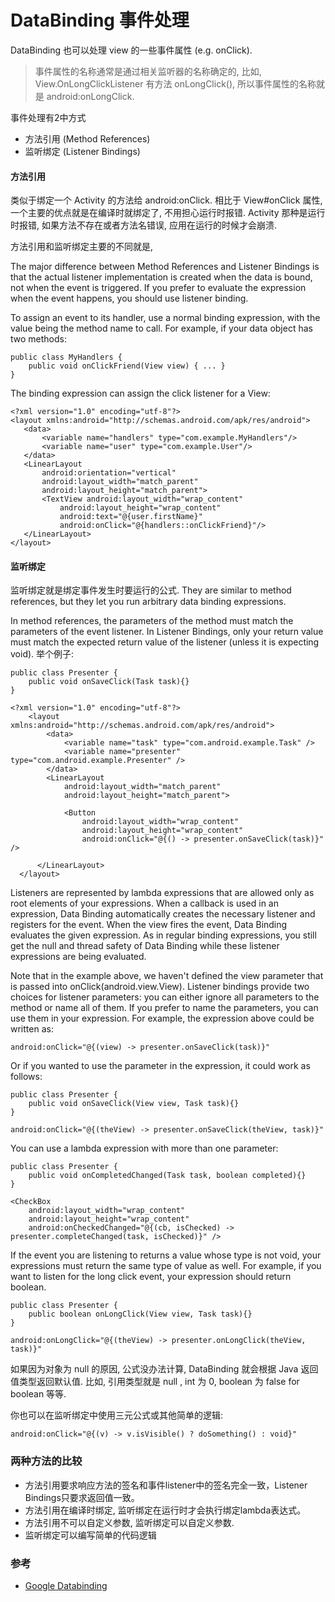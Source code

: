 # DataBinding 事件处理

DataBinding 也可以处理 view 的一些事件属性 (e.g. onClick). 

> 事件属性的名称通常是通过相关监听器的名称确定的, 比如, View.OnLongClickListener 有方法 onLongClick(), 所以事件属性的名称就是 android:onLongClick.

事件处理有2中方式

* 方法引用 (Method References)
* 监听绑定 (Listener Bindings)

#### 方法引用

类似于绑定一个 Activity 的方法给 android:onClick. 相比于 View#onClick 属性, 一个主要的优点就是在编译时就绑定了, 不用担心运行时报错. Activity 那种是运行时报错, 如果方法不存在或者方法名错误, 应用在运行的时候才会崩溃.

方法引用和监听绑定主要的不同就是, 

The major difference between Method References and Listener Bindings is that the actual listener implementation is created when the data is bound, not when the event is triggered. If you prefer to evaluate the expression when the event happens, you should use listener binding.

To assign an event to its handler, use a normal binding expression, with the value being the method name to call. For example, if your data object has two methods:

```
public class MyHandlers {
    public void onClickFriend(View view) { ... }
}
```

The binding expression can assign the click listener for a View:

```
<?xml version="1.0" encoding="utf-8"?>
<layout xmlns:android="http://schemas.android.com/apk/res/android">
   <data>
       <variable name="handlers" type="com.example.MyHandlers"/>
       <variable name="user" type="com.example.User"/>
   </data>
   <LinearLayout
       android:orientation="vertical"
       android:layout_width="match_parent"
       android:layout_height="match_parent">
       <TextView android:layout_width="wrap_content"
           android:layout_height="wrap_content"
           android:text="@{user.firstName}"
           android:onClick="@{handlers::onClickFriend}"/>
   </LinearLayout>
</layout>
```

#### 监听绑定

监听绑定就是绑定事件发生时要运行的公式. They are similar to method references, but they let you run arbitrary data binding expressions.

In method references, the parameters of the method must match the parameters of the event listener. In Listener Bindings, only your return value must match the expected return value of the listener (unless it is expecting void). 举个例子:

```
public class Presenter {
    public void onSaveClick(Task task){}
}
```

```
<?xml version="1.0" encoding="utf-8"?>
	<layout xmlns:android="http://schemas.android.com/apk/res/android">
      	<data>
         	<variable name="task" type="com.android.example.Task" />
          	<variable name="presenter" type="com.android.example.Presenter" />
      	</data>
      	<LinearLayout 
      		android:layout_width="match_parent" 
      		android:layout_height="match_parent">

          	<Button 
          		android:layout_width="wrap_content" 
          		android:layout_height="wrap_content"
          		android:onClick="@{() -> presenter.onSaveClick(task)}" />

      </LinearLayout>
  </layout>
```

Listeners are represented by lambda expressions that are allowed only as root elements of your expressions. When a callback is used in an expression, Data Binding automatically creates the necessary listener and registers for the event. When the view fires the event, Data Binding evaluates the given expression. As in regular binding expressions, you still get the null and thread safety of Data Binding while these listener expressions are being evaluated.

Note that in the example above, we haven't defined the view parameter that is passed into onClick(android.view.View). Listener bindings provide two choices for listener parameters: you can either ignore all parameters to the method or name all of them. If you prefer to name the parameters, you can use them in your expression. For example, the expression above could be written as:

```
android:onClick="@{(view) -> presenter.onSaveClick(task)}"
```

Or if you wanted to use the parameter in the expression, it could work as follows:

```
public class Presenter {
    public void onSaveClick(View view, Task task){}
}
```
```
android:onClick="@{(theView) -> presenter.onSaveClick(theView, task)}"
```

You can use a lambda expression with more than one parameter:

```
public class Presenter {
    public void onCompletedChanged(Task task, boolean completed){}
}
```
```
<CheckBox 
    android:layout_width="wrap_content" 
    android:layout_height="wrap_content"
    android:onCheckedChanged="@{(cb, isChecked) -> presenter.completeChanged(task, isChecked)}" />
```

If the event you are listening to returns a value whose type is not void, your expressions must return the same type of value as well. For example, if you want to listen for the long click event, your expression should return boolean.

```
public class Presenter {
    public boolean onLongClick(View view, Task task){}
}
```
```
android:onLongClick="@{(theView) -> presenter.onLongClick(theView, task)}"
```

如果因为对象为 null 的原因, 公式没办法计算, DataBinding 就会根据 Java 返回值类型返回默认值. 比如, 引用类型就是 null , int 为 0, boolean 为 false for boolean 等等.

你也可以在监听绑定中使用三元公式或其他简单的逻辑:

```
android:onClick="@{(v) -> v.isVisible() ? doSomething() : void}"
```

### 两种方法的比较

* 方法引用要求响应方法的签名和事件listener中的签名完全一致，Listener Bindings只要求返回值一致。
* 方法引用在编译时绑定, 监听绑定在运行时才会执行绑定lambda表达式。
* 方法引用不可以自定义参数, 监听绑定可以自定义参数.
* 监听绑定可以编写简单的代码逻辑

### 参考

* [Google Databinding](https://developer.android.google.cn/topic/libraries/data-binding/index.html)